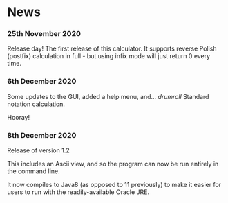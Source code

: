 # News

### 25th November 2020
Release day! The first release of this calculator.
It supports reverse Polish (postfix) calculation in full - but using infix mode will just return 0 every time.

### 6th December 2020
Some updates to the GUI, added a help menu, and...
*drumroll*
Standard notation calculation.

Hooray!

### 8th December 2020
Release of version 1.2

This includes an Ascii view, and so the program can now be run entirely in the command line.

It now compiles to Java8 (as opposed to 11 previously) to make it easier for users to run with the readily-available
Oracle JRE.